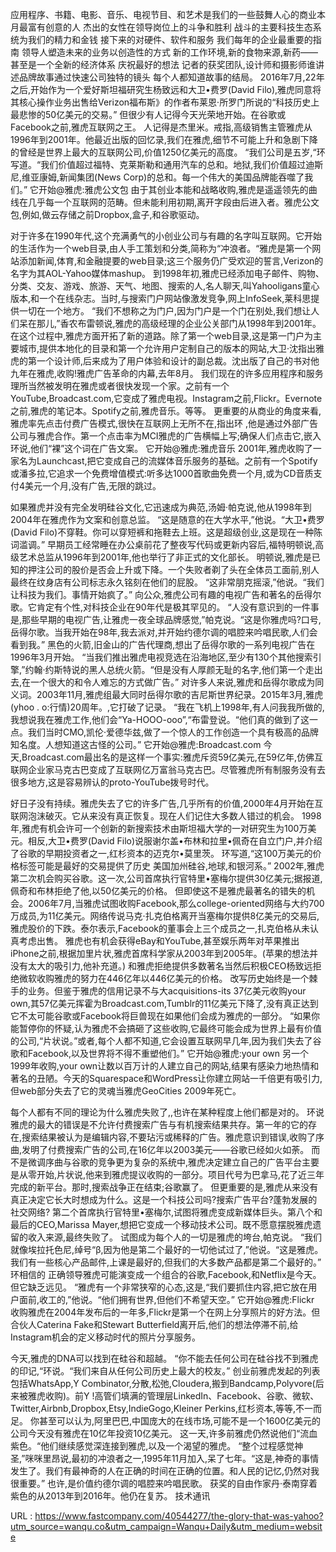 应用程序、书籍、电影、音乐、电视节目、和艺术是我们的一些鼓舞人心的商业本月最富有创意的人 
 杰出的女性在领导岗位上的斗争和胜利 
 战斗的主要科技生态系统为我们的精力和金钱 
 接下来的对硬件、软件和服务 
 我们每年的企业最重要的指南 
 领导人塑造未来的业务以创造性的方式 
 新的工作环境,新的食物来源,新药——甚至是一个全新的经济体系 
 庆祝最好的想法 
 记者的获奖团队,设计师和摄影师谁讲述品牌故事通过快速公司独特的镜头 
 每个人都知道故事的结局。 
 2016年7月,22年之后,开始作为一个爱好斯坦福研究生杨致远和大卫•费罗(David Filo),雅虎同意将其核心操作业务出售给Verizon福布斯》的作者布莱恩·所罗门所说的“科技历史上最悲惨的50亿美元的交易。” 
 但很少有人记得今天光荣地开始。在谷歌或Facebook之前,雅虎互联网之王。 
 人记得是杰里米。戒指,高级销售主管雅虎从1996年到2001年。他最近出版的回忆录,我们在雅虎,细节不可能上升和急剧下降的曾经是世界上最大的互联网公司,价值1250亿美元的高度。 
 “我们公司是五岁,“环写道。“我们价值超过福特、克莱斯勒和通用汽车的总和。地狱,我们价值超过迪斯尼,维亚康姆,新闻集团(News Corp)的总和。每一个伟大的美国品牌能吞噬了我们。” 
 它开始@雅虎:雅虎公文包 
 由于其创业本能和战略收购,雅虎是遥遥领先的曲线在几乎每一个互联网的范畴。但未能利用初期,离开字段由后进入者。雅虎公文包,例如,做云存储之前Dropbox,盒子,和谷歌驱动。 
  
 对于许多在1990年代,这个充满勇气的小创业公司与有趣的名字叫互联网。它开始的生活作为一个web目录,由人手工策划和分类,简称为“冲浪者。“雅虎是第一个网站添加新闻,体育,和金融提要的web目录;这三个服务仍广受欢迎的誓言,Verizon的名字为其AOL-Yahoo媒体mashup。 
 到1998年初,雅虎已经添加电子邮件、购物、分类、交友、游戏、旅游、天气、地图、搜索的人,名人聊天,叫Yahooligans童心版本,和一个在线杂志。当时,与搜索门户网站像激发竞争,网上InfoSeek,莱科思提供一切在一个地方。 
 “我们不想称之为门户,因为门户是一个门在别处,我们想让人们呆在那儿,”香农布雷顿说,雅虎的高级经理的企业公关部门从1998年到2001年。 
 在这个过程中,雅虎方面开拓了新的道路。除了第一个web目录,这是第一门户为主要城市,提供本地化的目录和第一个允许用户定制自己的版本的网站,大卫·沈指出雅虎的第一个设计师,后来成为了用户体验和设计的副总裁。沈出版了自己的书对他九年在雅虎,收购!雅虎广告革命的内幕,去年8月。 
 我们现在的许多应用程序和服务理所当然被发明在雅虎或者很快发现一个家。之前有一个YouTube,Broadcast.com,它变成了雅虎电视。Instagram之前,Flickr。Evernote之前,雅虎的笔记本。Spotify之前,雅虎音乐。等等。 
 更重要的从商业的角度来看,雅虎率先点击付费广告模式,很快在互联网上无所不在,指出环 
 ,他是通过外部广告公司与雅虎合作。第一个点击率为MCI雅虎的广告横幅上写;确保人们点击它,嵌入环说,他们“裸”这个词在广告文案。 
 它开始@雅虎:雅虎音乐 
 2001年,雅虎收购了一家名为Launchcast,把它变成自己的流媒体音乐服务的基础。之前有一个Spotify或潘多拉,它追求一个免费增值模式:听多达1000首歌曲免费一个月,或为CD音质支付4美元一个月,没有广告,无限的跳过。 
  
 如果雅虎并没有完全发明硅谷文化,它迅速成为典范,汤姆·帕克说,他从1998年到2004年在雅虎作为文案和创意总监。 
 “这是随意的在大学水平,”他说。“大卫•费罗(David Filo)不穿鞋。你可以穿短裤和拖鞋去上班。这是超级创业,这是现在一种陈词滥调。” 
 早期员工经常睡在办公桌前花了整夜写代码或更新内容后,福特明顿说,高级艺术总监从1996年到2001年,他也举行了非正式的文化部长。 
 明顿说,雅虎是已知的押注公司的股价是否会上升或下降。一个失败者剃了头在全体员工面前,别人最终在纹身店有公司标志永久铭刻在他们的屁股。 
 “这非常朋克摇滚,”他说。“我们让科技为我们。事情开始疯了。” 
 向公众,雅虎公司有趣的电视广告和著名的岳得尔歌。它肯定有个性,对科技企业在90年代是极其罕见的。 
 “人没有意识到的一件事是,那些早期的电视广告,让雅虎一夜全球品牌感觉,”帕克说。“这是你雅虎吗?口号,岳得尔歌。当我开始在98年,我去派对,并开始约德尔调的唱腔来吟唱民歌,人们会看到我。” 
 黑色的火箭,旧金山的广告代理商,想出了岳得尔歌的一系列电视广告在1996年3月开始。 
 “当我们推出雅虎电视竞选在沿海地区,至少有130个其他搜索引擎,”约翰·约斯特说的黑人总统火箭。“但是没有人厚颜无耻的名字,他们第一个走出去,在一个很大的和令人难忘的方式做广告。” 
 对许多人来说,雅虎和岳得尔歌成为同义词。2003年11月,雅虎组最大同时岳得尔歌的吉尼斯世界纪录。2015年3月,雅虎(yhoo . o:行情)20周年。,它打破了记录。 
 “我在飞机上1998年,有人问我我所做的,我想说我在雅虎工作,他们会“Ya-HOOO-ooo”,“布雷登说。“他们真的做到了这一点。我们当时CMO,凯伦·爱德华兹,做了一个惊人的工作创造一个具有极高的品牌知名度。人想知道这古怪的公司。” 
 它开始@雅虎:Broadcast.com 
 今天,Broadcast.com最出名的是这样一个事实:雅虎斥资59亿美元,在59亿年,仿佛互联网企业家马克古巴变成了互联网亿万富翁马克古巴。尽管雅虎所有制服务没有去很多地方,这是容易辨认的proto-YouTube拨号时代。 
  
 好日子没有持续。雅虎失去了它的许多广告,几乎所有的价值,2000年4月开始在互联网泡沫破灭。它从来没有真正恢复。现在人们记住大多数人错过的机会。 
 1998年,雅虎有机会许可一个创新的新搜索技术由斯坦福大学的一对研究生为100万美元。相反,大卫•费罗(David Filo)说服谢尔盖•布林和拉里•佩奇在自立门户,并介绍了谷歌的早期投资者之一,红杉资本的迈克尔•莫里茨。 
 环写道,“这100万美元的价格标签可能是最好的交易提供了历史 
 美国加州硅谷,地球,和银河系。” 
 2002年,雅虎第二次机会购买谷歌。这一次,公司首席执行官特里•塞梅尔提供30亿美元;据报道,佩奇和布林拒绝了他,以50亿美元的价格。 
 但即使这不是雅虎最著名的错失的机会。2006年7月,当雅虎试图收购Facebook,那么college-oriented网络与大约700万成员,为11亿美元。网络传说马克·扎克伯格离开当塞梅尔提供8亿美元的交易后,雅虎股价的下跌。泰尔表示,Facebook的董事会上三个成员之一,扎克伯格从未认真考虑出售。 
 雅虎也有机会获得eBay和YouTube,甚至娱乐两年对苹果推出iPhone之前,根据加里片状,雅虎首席科学家从2003年到2005年。(苹果的想法并没有太大的吸引力,他补充道。) 
 和雅虎拒绝提供多数著名当然后积极CEO杨致远拒绝微软收购雅虎的努力在446亿年以446亿美元的价格。 
 改写历史始终是一个棘手的业务。但鉴于雅虎的信用记录不与大acquisitions-its 37亿美元收购your own,其57亿美元挥霍为Broadcast.com,Tumblr的11亿美元下降了,没有真正达到它不太可能谷歌或Facebook将巨兽现在如果他们会成为雅虎的一部分。 
 “如果你能暂停你的怀疑,认为雅虎不会搞砸了这些收购,它最终可能会成为世界上最有价值的公司,“片状说。”或者,每个人都不知道,它会设置互联网早几年,因为我们失去了谷歌和Facebook,以及世界将不得不重塑他们。” 
 它开始@雅虎:your own 
 另一个1999年收购,your own让数以百万计的人建立自己的网站,结果有感染力地热情和著名的丑陋。今天的Squarespace和WordPress让你建立网站一千倍更有吸引力,但web部分失去了它的灵魂当雅虎GeoCities 2009年死亡。 
  
 每个人都有不同的理论为什么雅虎失败了,,也许在某种程度上他们都是对的。 
 环说雅虎的最大的错误是不允许付费搜索广告与有机搜索结果共存。第一年的它的存在,搜索结果被认为是编辑内容,不要玷污或稀释的广告。雅虎意识到错误,收购了序曲,发明了付费搜索广告的公司,在16亿年以2003美元——谷歌已经如火如荼。 
 而不是微调序曲与谷歌的竞争更为复杂的系统中,雅虎决定建立自己的广告平台主要是从零开始,片状说,他来到雅虎提议收购的一部分。项目代号为巴拿马,花了近三年完成的新平台。那时,搜索战争正在结束;谷歌赢了。 
 但更重要的是,雅虎从来没有真正决定它长大时想成为什么。这是一个科技公司吗?搜索广告平台?蓬勃发展的社交网络? 
 第二个首席执行官特里•塞梅尔,试图将雅虎变成新媒体巨头。第八个和最后的CEO,Marissa Mayer,想把它变成一个移动技术公司。既不愿意摆脱雅虎遗留的收入来源,最终失败了。 
 试图成为每个人的一切是雅虎的垮台,帕克说。 
 “我们就像埃拉托色尼,绰号“β,因为他是第二个最好的一切他试过了,”他说。“这是雅虎。我们有一些核心产品邮件,上课是最好的,但我们的大多数产品都是第二个最好的。” 
 环相信的 
 正确领导雅虎可能演变成一个组合的谷歌,Facebook,和Netflix是今天。但它缺乏远见。 
 “雅虎有一个非常狭窄的心态,这是,“我们要抓住内容,把它放在用户面前,收工的,”他说。“他们拥有世界,但他们不希望天空。” 
 它开始@雅虎:Flickr 
 收购雅虎在2004年发布后的一年多,Flickr是第一个在网上分享照片的好方法。但合伙人Caterina Fake和Stewart Butterfield离开后,他们的想法停滞不前,给Instagram机会的定义移动时代的照片分享服务。 
  
 今天,雅虎的DNA可以找到在硅谷和超越。 
 “你不能去任何公司在硅谷找不到雅虎的印记,“环说。“我们来自从任何公司历史上最大的校友。” 
 创业前雅虎发起的列表包括WhatsApp,Y Combinator,分散,松弛,Cloudera,搬到Bandcamp,Polyvore(后来被雅虎收购)。前Y !高管们填满的管理层LinkedIn、Facebook、谷歌、微软、Twitter,Airbnb,Dropbox,Etsy,IndieGogo,Kleiner Perkins,红杉资本,等等,不一而足。 
 你甚至可以认为,阿里巴巴,中国庞大的在线市场,可能不是一个1600亿美元的公司今天没有雅虎在10亿年投资10亿美元。 
 这一天,许多前雅虎仍然说他们“流血紫色。“他们继续感觉深连接到雅虎,以及一个渴望的雅虎。 
 “整个过程感觉神圣,”咪咪里昂说,最初的冲浪者之一,1995年11月加入,呆了七年。“这是,神奇的事情发生了。我们有最神奇的人在正确的时间在正确的位置。和人民的记忆,仍然对我很重要。” 
 也许,是价值约德尔调的唱腔来吟唱民歌。 
 获奖的自由作家丹·泰南穿着紫色的从2013年到2016年。他仍在复苏。 
 技术通讯 
  
   
  URL : https://www.fastcompany.com/40544277/the-glory-that-was-yahoo?utm_source=wanqu.co&utm_campaign=Wanqu+Daily&utm_medium=website